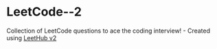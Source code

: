 # LeetCode--2
Collection of LeetCode questions to ace the coding interview! - Created using [LeetHub v2](https://github.com/arunbhardwaj/LeetHub-2.0)
